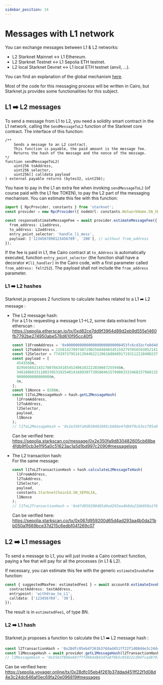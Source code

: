 ```yaml
---
sidebar_position: 14
---
```


# Messages with L1 network

You can exchange messages between L1 & L2 networks:

- L2 Starknet Mainnet ↔️ L1 Ethereum.
- L2 Starknet Testnet ↔️ L1 Sepolia ETH testnet.
- L2 local Starknet Devnet ↔️ L1 local ETH testnet (anvil, ...).

You can find an explanation of the global mechanism [here](https://docs.starknet.io/architecture-and-concepts/network-architecture/messaging-mechanism/).

Most of the code for this messaging process will be written in Cairo, but Starknet.js provides some functionalities for this subject.

## L1 ➡️ L2 messages

To send a message from L1 to L2, you need a solidity smart contract in the L1 network, calling the `SendMessageToL2` function of the Starknet core contract.
The interface of this function:

```solidity
/**
    Sends a message to an L2 contract.
    This function is payable, the paid amount is the message fee.
    Returns the hash of the message and the nonce of the message.
*/
function sendMessageToL2(
    uint256 toAddress,
    uint256 selector,
    uint256[] calldata payload
) external payable returns (bytes32, uint256);
```

You have to pay in the L1 an extra fee when invoking `sendMessageToL2` (of course paid with the L1 fee TOKEN), to pay the L2 part of the messaging mechanism. You can estimate this fee with this function:

```typescript
import { RpcProvider, constants } from 'starknet';
const provider = new RpcProvider({ nodeUrl: constants.NetworkName.SN_SEPOLIA }); // for testnet

const responseEstimateMessageFee = await provider.estimateMessageFee({
  from_address: L1address,
  to_address: L2address,
  entry_point_selector: 'handle_l1_mess',
  payload: ['1234567890123456789', '200'], // without from_address
});
```

If the fee is paid in L1, the Cairo contract at `to_Address` is automatically executed, function `entry_point_selector` (the function shall have a decorator `#[l1_handler]` in the Cairo code, with a first parameter called `from_address: felt252`). The payload shall not include the `from_address` parameter.

### L1 ➡️ L2 hashes

Starknet.js proposes 2 functions to calculate hashes related to a L1 ➡️ L2 message :

- The L2 message hash:  
  For a L1 tx requesting a message L1->L2, some data extracted from etherscan : https://sepolia.etherscan.io/tx/0xd82ce7dd9f3964d89d2eb9d555e1460fb7792be274950abe578d610f95cc40f5

  ```typescript
  const l1FromAddress = '0x0000000000000000000000008453fc6cd1bcfe8d4dfc069c400b433054d47bdc';
  const l2ToAddress = 2158142789748719025684046545159279785659305214176670733242887773692203401023n;
  const l2Selector = 774397379524139446221206168840917193112228400237242521560346153613428128537n;
  const payload = [
    4543560n,
    829565602143178078434185452406102222830667255948n,
    3461886633118033953192540141609307739580461579986333346825796013261542798665n,
    9000000000000000n,
    0n,
  ];
  const l1Nonce = 8288n;
  const l1ToL2MessageHash = hash.getL2MessageHash(
    l1FromAddress,
    l2ToAddress,
    l2Selector,
    payload,
    l1Nonce
  );
  // l1ToL2MessageHash = '0x2e350fa9d830482605cb68be4fdb9f0cb3e1f95a0c51623ac1a5d1bd997c2090'
  ```

  Can be verified here: https://sepolia.starkscan.co/message/0x2e350fa9d830482605cb68be4fdb9f0cb3e1f95a0c51623ac1a5d1bd997c2090#messagelogs

- The L2 transaction hash:  
  For the same message:
  ```typescript
  const l1ToL2TransactionHash = hash.calculateL2MessageTxHash(
    l1FromAddress,
    l2ToAddress,
    l2Selector,
    payload,
    constants.StarknetChainId.SN_SEPOLIA,
    l1Nonce
  );
  // l1ToL2TransactionHash = '0x67d959200d65d4ad293aa4b0da21bb050a1f669bce37d215c6edbf041269c07'
  ```
  Can be verified here: https://sepolia.starkscan.co/tx/0x067d959200d65d4ad293aa4b0da21bb050a1f669bce37d215c6edbf041269c07

## L2 ➡️ L1 messages

To send a message to L1, you will just invoke a Cairo contract function, paying a fee that will pay for all the processes (in L1 & L2).

If necessary, you can estimate this fee with the generic `estimateInvokeFee` function:

```typescript
const { suggestedMaxFee: estimatedFee1 } = await account0.estimateInvokeFee({
  contractAddress: testAddress,
  entrypoint: 'withdraw_to_L1',
  calldata: ['123456789', '30'],
});
```

The result is in `estimatedFee1`, of type BN.

### L2 ➡️ L1 hash

Starknet.js proposes a function to calculate the L1 ➡️ L2 message hash :

```typescript
const l2TransactionHash = '0x28dfc05eb4f261b37ddad451ff22f1d08d4e3c24dc646af0ec69fa20e096819';
const l1MessageHash = await provider.getL1MessageHash(l2TransactionHash);
// l1MessageHash = '0x55b3f8b6e607fffd9b4d843dfe8f9b5c05822cd94fcad8797deb01d77805532a'
```

Can be verified here: https://sepolia.voyager.online/tx/0x28dfc05eb4f261b37ddad451ff22f1d08d4e3c24dc646af0ec69fa20e096819#messages
